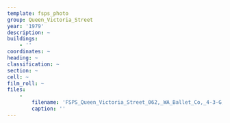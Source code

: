 ```yaml
---
template: fsps_photo
group: Queen_Victoria_Street
year: '1979'
description: ~
buildings:
    - ''
coordinates: ~
heading: ~
classification: ~
section: ~
cell: ~
film_roll: ~
files:
    -
        filename: 'FSPS_Queen_Victoria_Street_062,_WA_Ballet_Co,_4-3-G,_1979.png'
        caption: ''
---
```

